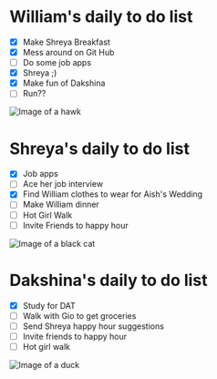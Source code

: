 # William's daily to do list 

- [x] Make Shreya Breakfast
- [x] Mess around on Git Hub
- [ ] Do some job apps 
- [x] Shreya ;) 
- [x] Make fun of Dakshina
- [ ] Run??

![Image of a hawk](https://e7.pngegg.com/pngimages/83/15/png-clipart-cartoon-hawk-graphy-others-miscellaneous-photography-thumbnail.png)

# Shreya's daily to do list 

- [x] Job apps 
- [ ] Ace her job interview 
- [x] Find William clothes to wear for Aish's Wedding 
- [ ] Make William dinner
- [ ] Hot Girl Walk
- [ ] Invite Friends to happy hour
 
![Image of a black cat](https://e7.pngegg.com/pngimages/991/153/png-clipart-black-cat-illustration-black-cat-kitten-cartoon-black-cat-hd-mammal-animals-thumbnail.png)

# Dakshina's daily to do list

- [x] Study for DAT
- [ ] Walk with Gio to get groceries 
- [ ] Send Shreya happy hour suggestions 
- [ ] Invite friends to happy hour 
- [ ] Hot girl walk 

![Image of a duck](https://e7.pngegg.com/pngimages/210/390/png-clipart-little-yellow-duck-project-rubber-duck-duckling-s-vertebrate-bird-thumbnail.png)


